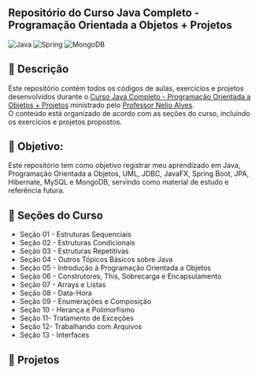 ## Repositório do Curso Java Completo - Programação Orientada a Objetos + Projetos
![Java](https://img.shields.io/badge/java-%23ED8B00.svg?style=for-the-badge&logo=openjdk&logoColor=white)
![Spring](https://img.shields.io/badge/spring-%236DB33F.svg?style=for-the-badge&logo=spring&logoColor=white)
![MongoDB](https://img.shields.io/badge/MongoDB-%234ea94b.svg?style=for-the-badge&logo=mongodb&logoColor=white)

## :pushpin: Descrição
Este repositório contém todos os códigos de aulas, exercícios e projetos desenvolvidos durante o [Curso Java Completo - Programação Orientada a Objetos + Projetos](https://www.udemy.com/course/java-curso-completo/) ministrado pelo [Professor Nelio Alves](https://github.com/acenelio).\
O conteúdo está organizado de acordo com as seções do curso, incluindo os exercícios e projetos propostos.

## :dart: Objetivo:
Este repositório tem como objetivo registrar meu aprendizado em Java, Programação Orientada a Objetos, UML, JDBC, JavaFX, Spring Boot, JPA, Hibernate, MySQL e MongoDB, servindo como material de estudo e referência futura.

## &#x1F4C1; Seções do Curso
- Seção 01 - Estruturas Sequenciais
- Seção 02 - Estruturas Condicionais
- Seção 03 - Estruturas Repetitivas 
- Seção 04 - Outros Tópicos Básicos sobre Java
- Seção 05 - Introdução à Programação Orientada a Objetos
- Seção 06 - Construtores, This, Sobrecarga e Encapsulamento
- Seção 07 - Arrays e Listas
- Seção 08 - Data-Hora
- Seção 09 - Enumerações e Composição
- Seção 10 - Herança e Polimorfismo
- Seção 11- Tratamento de Exceções
- Seção 12- Trabalhando com Arquivos
- Seção 13 - Interfaces

## :link: Projetos